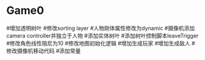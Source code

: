 # Game0

#增加透明树叶
#修改sorting layer
#人物刚体属性修改为dynamic
#摄像机添加camera controller并独立于人物
#添加实体树叶
#添加树叶控制脚本leaveTrigger
#修改角色线性阻尼为10
#修改地图初始化逻辑
#增加生成玩家
#增加生成敌人
#修改摄像机移动代码
#添加常量
